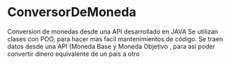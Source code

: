 # ConversorDeMoneda
Conversion de monedas desde una API desarrollado en JAVA
Se utilizan clases con POO, para hacer mas facil mantenimientos de código.
Se traen datos desde una API (Moneda Base y Moneda Objetivo , para así poder convertir dinero equivalente de un pais a otro
